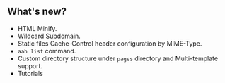 ## What's new?

* HTML Minify.
* Wildcard Subdomain.
* Static files Cache-Control header configuration by MIME-Type.
* `aah list` command.
* Custom directory structure under `pages` directory and Multi-template support.
* Tutorials
